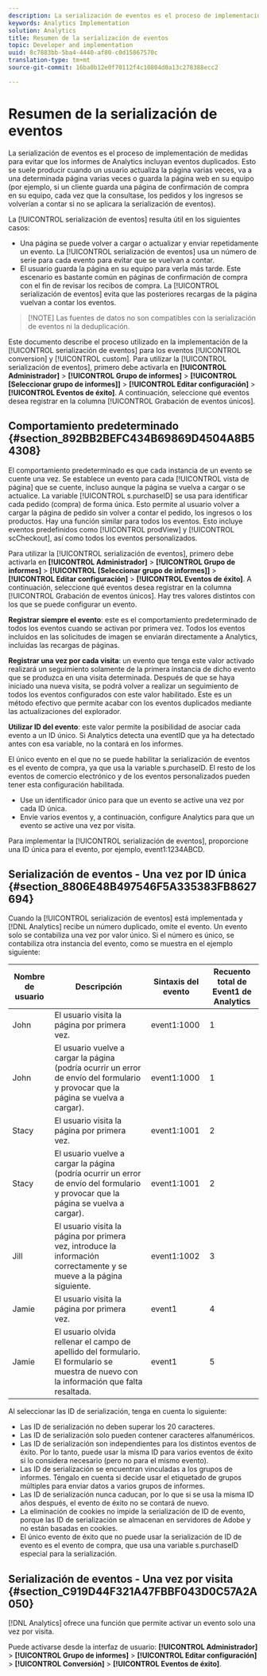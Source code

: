 ```yaml
---
description: La serialización de eventos es el proceso de implementación de medidas para evitar que los informes de Analytics incluyan eventos duplicados. Esto se suele producir cuando un usuario actualiza la página varias veces, va a una determinada página varias veces o guarda la página web en su equipo (por ejemplo, si un cliente guarda una página de confirmación de compra en su equipo, cada vez que la consultase, los pedidos y los ingresos se volverían a contar si no se aplicara la serialización de eventos).
keywords: Analytics Implementation
solution: Analytics
title: Resumen de la serialización de eventos
topic: Developer and implementation
uuid: 8c7883bb-5ba4-4440-af80-c0d15867570c
translation-type: tm+mt
source-git-commit: 16ba0b12e0f70112f4c10804d0a13c278388ecc2

---
```



# Resumen de la serialización de eventos

La serialización de eventos es el proceso de implementación de medidas para evitar que los informes de Analytics incluyan eventos duplicados. Esto se suele producir cuando un usuario actualiza la página varias veces, va a una determinada página varias veces o guarda la página web en su equipo (por ejemplo, si un cliente guarda una página de confirmación de compra en su equipo, cada vez que la consultase, los pedidos y los ingresos se volverían a contar si no se aplicara la serialización de eventos).

La [!UICONTROL serialización de eventos] resulta útil en los siguientes casos:

* Una página se puede volver a cargar o actualizar y enviar repetidamente un evento. La [!UICONTROL serialización de eventos] usa un número de serie para cada evento para evitar que se vuelvan a contar.
* El usuario guarda la página en su equipo para verla más tarde. Este escenario es bastante común en páginas de confirmación de compra con el fin de revisar los recibos de compra. La [!UICONTROL serialización de eventos] evita que las posteriores recargas de la página vuelvan a contar los eventos.

> [!NOTE] Las fuentes de datos no son compatibles con la serialización de eventos ni la deduplicación.

Este documento describe el proceso utilizado en la implementación de la [!UICONTROL serialización de eventos] para los eventos [!UICONTROL conversion] y [!UICONTROL custom]. Para utilizar la [!UICONTROL serialización de eventos], primero debe activarla en **[!UICONTROL Administrador]** &gt; **[!UICONTROL Grupo de informes]** &gt; **[!UICONTROL [Seleccionar grupo de informes]]** &gt; **[!UICONTROL Editar configuración]** &gt; **[!UICONTROL Eventos de éxito]**. A continuación, seleccione qué eventos desea registrar en la columna [!UICONTROL Grabación de eventos únicos].

## Comportamiento predeterminado {#section_892BB2BEFC434B69869D4504A8B54308}

El comportamiento predeterminado es que cada instancia de un evento se cuente una vez. Se establece un evento para cada [!UICONTROL vista de página] que se cuente, incluso aunque la página se vuelva a cargar o se actualice. La variable [!UICONTROL s.purchaseID] se usa para identificar cada pedido (compra) de forma única. Esto permite al usuario volver a cargar la página de pedido sin volver a contar el pedido, los ingresos o los productos. Hay una función similar para todos los eventos. Esto incluye eventos predefinidos como [!UICONTROL prodView] y [!UICONTROL scCheckout], así como todos los eventos personalizados.

<!-- 

event_serialization_impl.xml

 -->

Para utilizar la [!UICONTROL serialización de eventos], primero debe activarla en **[!UICONTROL Administrador]** &gt; **[!UICONTROL Grupo de informes]** &gt; **[!UICONTROL [Seleccionar grupo de informes]]** &gt; **[!UICONTROL Editar configuración]** &gt; **[!UICONTROL Eventos de éxito]**. A continuación, seleccione qué eventos desea registrar en la columna [!UICONTROL Grabación de eventos únicos]. Hay tres valores distintos con los que se puede configurar un evento.

**Registrar siempre el evento**: este es el comportamiento predeterminado de todos los eventos cuando se activan por primera vez. Todos los eventos incluidos en las solicitudes de imagen se enviarán directamente a Analytics, incluidas las recargas de páginas.

**Registrar una vez por cada visita**: un evento que tenga este valor activado realizará un seguimiento solamente de la primera instancia de dicho evento que se produzca en una visita determinada. Después de que se haya iniciado una nueva visita, se podrá volver a realizar un seguimiento de todos los eventos configurados con este valor habilitado. Este es un método efectivo que permite acabar con los eventos duplicados mediante las actualizaciones del explorador.

**Utilizar ID del evento**: este valor permite la posibilidad de asociar cada evento a un ID único. Si Analytics detecta una eventID que ya ha detectado antes con esa variable, no la contará en los informes.

El único evento en el que no se puede habilitar la serialización de eventos es el evento de compra, ya que usa la variable s.purchaseID. El resto de los eventos de comercio electrónico y de los eventos personalizados pueden tener esta configuración habilitada.

* Use un identificador único para que un evento se active una vez por cada ID única.
* Envíe varios eventos y, a continuación, configure Analytics para que un evento se active una vez por visita.

Para implementar la [!UICONTROL serialización de eventos], proporcione una ID única para el evento, por ejemplo, event1:1234ABCD.

## Serialización de eventos - Una vez por ID única {#section_8806E48B497546F5A335383FB8627694}

Cuando la [!UICONTROL serialización de eventos] está implementada y [!DNL Analytics] recibe un número duplicado, omite el evento. Un evento solo se contabiliza una vez por valor único. Si el número es único, se contabiliza otra instancia del evento, como se muestra en el ejemplo siguiente:

| Nombre de usuario | Descripción | Sintaxis del evento | Recuento total de Event1 de Analytics |
|---|---|---|---|
| John | El usuario visita la página por primera vez. | event1:1000 | 1 |
| John | El usuario vuelve a cargar la página (podría ocurrir un error de envío del formulario y provocar que la página se vuelva a cargar). | event1:1000 | 1 |
| Stacy | El usuario visita la página por primera vez. | event1:1001 | 2 |
| Stacy | El usuario vuelve a cargar la página (podría ocurrir un error de envío del formulario y provocar que la página se vuelva a cargar). | event1:1001 | 2 |
| Jill | El usuario visita la página por primera vez, introduce la información correctamente y se mueve a la página siguiente. | event1:1002 | 3 |
| Jamie | El usuario visita la página por primera vez. | event1 | 4 |
| Jamie | El usuario olvida rellenar el campo de apellido del formulario. El formulario se muestra de nuevo con la información que falta resaltada. | event1 | 5 |

Al seleccionar las ID de serialización, tenga en cuenta lo siguiente:

* Las ID de serialización no deben superar los 20 caracteres.
* Las ID de serialización solo pueden contener caracteres alfanuméricos.
* Las ID de serialización son independientes para los distintos eventos de éxito. Por lo tanto, puede usar la misma ID para varios eventos de éxito si lo considera necesario (pero no para el mismo evento).
* Las ID de serialización se encuentran vinculadas a los grupos de informes. Téngalo en cuenta si decide usar el etiquetado de grupos múltiples para enviar datos a varios grupos de informes.
* Las ID de serialización nunca caducan, por lo que si se usa la misma ID años después, el evento de éxito no se contará de nuevo.
* La eliminación de cookies no impide la serialización de ID de evento, porque las ID de serialización se almacenan en servidores de Adobe y no están basadas en cookies.
* El único evento de éxito que no puede usar la serialización de ID de evento es el evento de compra, que usa una variable s.purchaseID especial para la serialización.

## Serialización de eventos - Una vez por visita {#section_C919D44F321A47FBBF043D0C57A2A050}

[!DNL Analytics] ofrece una función que permite activar un evento solo una vez por visita.

Puede activarse desde la interfaz de usuario: **[!UICONTROL Administrador]** &gt; **[!UICONTROL Grupo de informes]** &gt; **[!UICONTROL Editar configuración]** &gt; **[!UICONTROL Conversión]** &gt; **[!UICONTROL Eventos de éxito]**.
